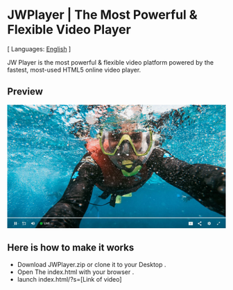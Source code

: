 # JWPlayer | The Most Powerful & Flexible Video Player

[ Languages: [English](README.md) ]

JW Player is the most powerful & flexible video platform powered by the fastest, most-used HTML5 online video player.


## Preview

![1](https://github.com/stakiedd/JWPlayer/blob/master/images/preview.png)


## Here is how to make it works

* Download JWPlayer.zip or clone it to your Desktop .
* Open The index.html with your browser .
* launch index.html/?s=[Link of video]
